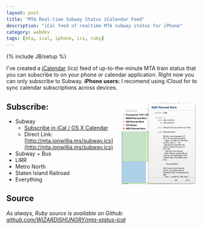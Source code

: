 ```yaml
---
layout: post
title: "MTA Real-time Subway Status iCalendar Feed"
description: "iCal feed of realtime MTA subway status for iPhone"
category: webdev 
tags: [mta, ical, iphone, ics, ruby]
---
```

{% include JB/setup %}

I've created a [iCalendar](http://en.wikipedia.org/wiki/ICalendar) (ics) feed of up-to-the-minute MTA train status that you can subscribe to on your phone or calendar application.
Right now you can only subscribe to Subway. **iPhone users:** I recomend using iCloud for to sync calendar subscriptions across devices.

[<img src="/assets/images/mta-ical-osx-1.png" align="right" alt="iCal displaying MTA status in OSX" style="max-width: 40%">](/assets/images/mta-ical-osx-1.png)
Subscribe:
----------
* Subway
  * [Subscribe in iCal / OS X Calendar](webcal://mta.jonwillia.ms/subway.ics)
  * Direct Link: [http://mta.jonwillia.ms/subway.ics](http://mta.jonwillia.ms/subway.ics)
* Subway + Bus
* LIRR
* Metro North
* Staten Island Railroad
* Everything

Source
------
*As always, Ruby source is available on Github: [github.com/WIZARDISHUNGRY/mta-status-ical](https://github.com/WIZARDISHUNGRY/mta-status-ical)*
